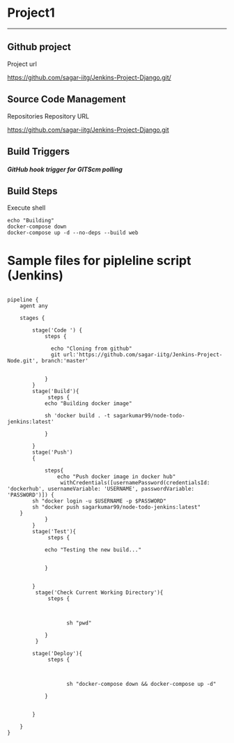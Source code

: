 

# Project1
-----------------------


## Github project

Project url

https://github.com/sagar-iitg/Jenkins-Project-Django.git/

## Source Code Management
Repositories
Repository URL


https://github.com/sagar-iitg/Jenkins-Project-Django.git


## Build Triggers

##### GitHub hook trigger for GITScm polling

## Build Steps

Execute shell
```
echo "Building"
docker-compose down
docker-compose up -d --no-deps --build web
```




# Sample files for pipleline script (Jenkins)


```

pipeline {
    agent any

    stages {
        
        stage('Code ') {
            steps {
              
              echo "Cloning from github"
              git url:'https://github.com/sagar-iitg/Jenkins-Project-Node.git', branch:'master'
                
                
            }
        }
        stage('Build'){
             steps {
            echo "Building docker image"
              
            sh 'docker build . -t sagarkumar99/node-todo-jenkins:latest'
                
            }
            
        }
        stage('Push')
        {
           
            steps{
                echo "Push docker image in docker hub"
                 withCredentials([usernamePassword(credentialsId: 'dockerhub', usernameVariable: 'USERNAME', passwordVariable: 'PASSWORD')]) {
        sh "docker login -u $USERNAME -p $PASSWORD"
        sh "docker push sagarkumar99/node-todo-jenkins:latest"
    }
            }
        }
        stage('Test'){
             steps {
              
            echo "Testing the new build..."
                
                
            }
            
            
        }
         stage('Check Current Working Directory'){
             steps {
              
                   
                   
                   sh "pwd"
                
            }
         }
          
        stage('Deploy'){
             steps {
              
                   
                   
                   sh "docker-compose down && docker-compose up -d"
                
            }
         
            
        }
        
    }
}

```

